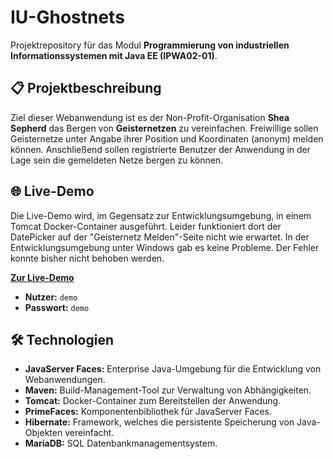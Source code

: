 # IU-Ghostnets

Projektrepository für das Modul **Programmierung von industriellen Informationssystemen mit Java EE (IPWA02-01)**.

## 📋 Projektbeschreibung

Ziel dieser Webanwendung ist es der Non-Profit-Organisation **Shea Sepherd** das Bergen von **Geisternetzen** zu vereinfachen. Freiwillige sollen Geisternetze unter Angabe ihrer Position und Koordinaten (anonym) melden können. Anschließend sollen registrierte Benutzer der Anwendung in der Lage sein die gemeldeten Netze bergen zu können.

## 🌐 Live-Demo

Die Live-Demo wird, im Gegensatz zur Entwicklungsumgebung, in einem Tomcat Docker-Container ausgeführt. Leider funktioniert dort der DatePicker auf der "Geisternetz Melden"-Seite nicht wie erwartet. In der Entwicklungsumgebung unter Windows gab es keine Probleme. Der Fehler konnte bisher nicht behoben werden.

[**Zur Live-Demo**](https://ghostnets.filser.io) 

- **Nutzer:** `demo`  
- **Passwort:** `demo`  

## 🛠️ Technologien

- **JavaServer Faces:** Enterprise Java-Umgebung für die Entwicklung von Webanwendungen.
- **Maven:** Build-Management-Tool zur Verwaltung von Abhängigkeiten.
- **Tomcat:** Docker-Container zum Bereitstellen der Anwendung.
- **PrimeFaces:** Komponentenbibliothek für JavaServer Faces.
- **Hibernate:** Framework, welches die persistente Speicherung von Java-Objekten vereinfacht.
- **MariaDB:** SQL Datenbankmanagementsystem.